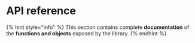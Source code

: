 # API reference

{% hint style="info" %}
This section contains complete **documentation** of the **functions and objects** exposed by the library.
{% endhint %}
